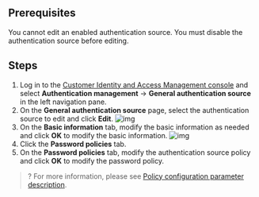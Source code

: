 ## Prerequisites
You cannot edit an enabled authentication source. You must disable the authentication source before editing.

## Steps
1. Log in to the [Customer Identity and Access Management console](https://console.cloud.tencent.com/ciam) and select **Authentication management** -> **General authentication source** in the left navigation pane.
2. On the **General authentication source** page, select the authentication source to edit and click **Edit**.
![img](https://qcloudimg.tencent-cloud.cn/raw/512b02fbf5af64ff9c6f5e7809e6c10a.png)
3. On the **Basic information** tab, modify the basic information as needed and click **OK** to modify the basic information.
![img](https://qcloudimg.tencent-cloud.cn/raw/1d4fee22efc1d12f4855911eb4ee0b8f.png)
4. Click the **Password policies** tab.
5. On the **Password policies** tab, modify the authentication source policy and click **OK** to modify the password policy.

>? For more information, please see [Policy configuration parameter description](https://www.tencentcloud.com/document/product/1148/52264#CSSM).